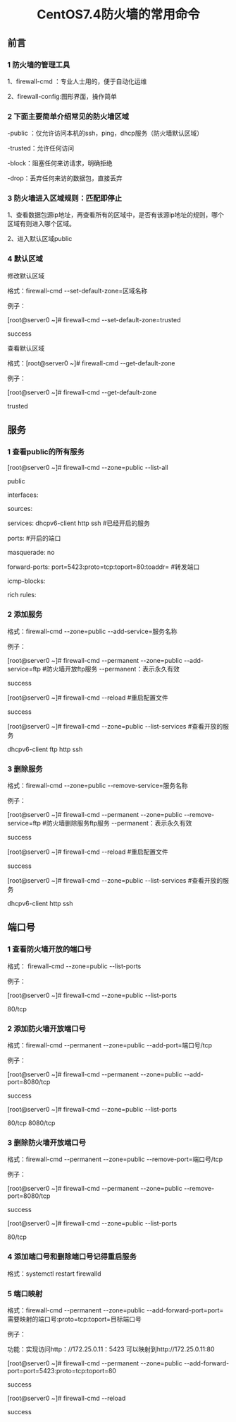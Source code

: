 # <p align="center">CentOS7.4防火墙的常用命令</p>

## 前言
### 1 防火墙的管理工具

1、firewall-cmd ：专业人士用的，便于自动化运维

2、firewall-config:图形界面，操作简单

### 2 下面主要简单介绍常见的防火墙区域


-public ：仅允许访问本机的ssh，ping，dhcp服务（防火墙默认区域）

-trusted：允许任何访问

-block：阻塞任何来访请求，明确拒绝

-drop：丢弃任何来访的数据包，直接丢弃

### 3 防火墙进入区域规则：匹配即停止

1、查看数据包源ip地址，再查看所有的区域中，是否有该源ip地址的规则，哪个区域有则进入哪个区域。

2、进入默认区域public

### 4 默认区域


修改默认区域

格式：firewall-cmd --set-default-zone=区域名称

例子：

[root@server0 ~]# firewall-cmd --set-default-zone=trusted 

success

查看默认区域

格式：[root@server0 ~]# firewall-cmd --get-default-zone 

例子：

[root@server0 ~]# firewall-cmd --get-default-zone 

trusted


## 服务

### 1 查看public的所有服务

[root@server0 ~]# firewall-cmd --zone=public --list-all 

public

  interfaces: 

  sources: 

  services: dhcpv6-client  http ssh    #已经开启的服务

  ports:                                                #开启的端口

  masquerade: no

  forward-ports: port=5423:proto=tcp:toport=80:toaddr=  #转发端口

  icmp-blocks: 

  rich rules: 

### 2 添加服务

格式：firewall-cmd --zone=public --add-service=服务名称

例子：

[root@server0 ~]# firewall-cmd --permanent --zone=public --add-service=ftp      #防火墙开放ftp服务   --permanent：表示永久有效

success

[root@server0 ~]# firewall-cmd --reload     #重启配置文件

success

[root@server0 ~]# firewall-cmd --zone=public --list-services #查看开放的服务

dhcpv6-client ftp http ssh

### 3 删除服务

格式：firewall-cmd --zone=public --remove-service=服务名称

例子：

[root@server0 ~]# firewall-cmd --permanent --zone=public --remove-service=ftp      #防火墙删除服务ftp服务   --permanent：表示永久有效

success

[root@server0 ~]# firewall-cmd --reload     #重启配置文件

success

[root@server0 ~]# firewall-cmd --zone=public --list-services #查看开放的服务

dhcpv6-client  http ssh


## 端口号

### 1 查看防火墙开放的端口号

格式： firewall-cmd --zone=public --list-ports 

例子：

[root@server0 ~]# firewall-cmd --zone=public --list-ports 

80/tcp

### 2 添加防火墙开放端口号

格式：firewall-cmd --permanent --zone=public --add-port=端口号/tcp

例子：

[root@server0 ~]# firewall-cmd --permanent --zone=public --add-port=8080/tcp

success

[root@server0 ~]# firewall-cmd --zone=public --list-ports 

80/tcp 8080/tcp

### 3 删除防火墙开放端口号

格式：firewall-cmd --permanent --zone=public --remove-port=端口号/tcp

例子：

[root@server0 ~]# firewall-cmd --permanent --zone=public --remove-port=8080/tcp

success

[root@server0 ~]# firewall-cmd --zone=public --list-ports 

80/tcp

### 4 添加端口号和删除端口号记得重启服务

格式：systemctl restart firewalld

### 5 端口映射

格式：firewall-cmd --permanent --zone=public --add-forward-port=port=需要映射的端口号:proto=tcp:toport=目标端口号

例子：

功能：实现访问http：//172.25.0.11：5423 可以映射到http://172.25.0.11:80

[root@server0 ~]# firewall-cmd --permanent --zone=public --add-forward-port=port=5423:proto=tcp:toport=80

success

[root@server0 ~]# firewall-cmd --reload 

success

